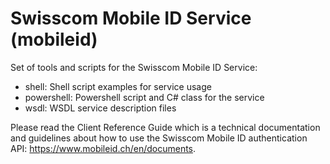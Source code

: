 Swisscom Mobile ID Service (mobileid)
========

Set of tools and scripts for the Swisscom Mobile ID Service:
* shell: Shell script examples for service usage
* powershell: Powershell script and C# class for the service
* wsdl: WSDL service description files

Please read the Client Reference Guide which is a technical documentation and guidelines about how to use the Swisscom Mobile ID authentication API: https://www.mobileid.ch/en/documents.